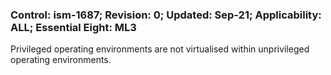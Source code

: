 ### Control: ism-1687; Revision: 0; Updated: Sep-21; Applicability: ALL; Essential Eight: ML3
<p>Privileged operating environments are not virtualised within unprivileged operating environments.</p>